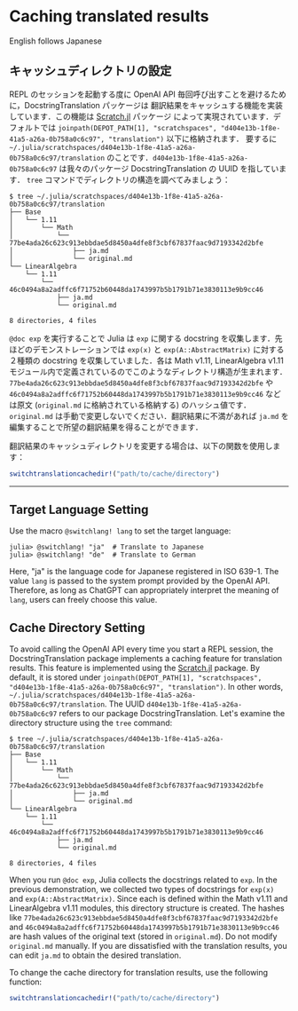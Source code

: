 # Caching translated results

English follows Japanese

## キャッシュディレクトリの設定

REPL のセッションを起動する度に OpenAI API 毎回呼び出すことを避けるために，DocstringTranslation パッケージは
翻訳結果をキャッシュする機能を実装しています．この機能は [Scratch.jl](https://github.com/JuliaPackaging/Scratch.jl) パッケージ
によって実現されています．デフォルトでは `joinpath(DEPOT_PATH[1], "scratchspaces", "d404e13b-1f8e-41a5-a26a-0b758a0c6c97", "translation")` 以下に格納されます．
要するに `~/.julia/scratchspaces/d404e13b-1f8e-41a5-a26a-0b758a0c6c97/translation` のことです．`d404e13b-1f8e-41a5-a26a-0b758a0c6c97` は我々のパッケージ DocstringTranslation の UUID を指しています．
`tree` コマンドでディレクトリの構造を調べてみましょう：

```
$ tree ~/.julia/scratchspaces/d404e13b-1f8e-41a5-a26a-0b758a0c6c97/translation
├── Base
│   └── 1.11
│       └── Math
│           └── 77be4ada26c623c913ebbdae5d8450a4dfe8f3cbf67837faac9d7193342d2bfe
│               ├── ja.md
│               └── original.md
└── LinearAlgebra
    └── 1.11
        └── 46c0494a8a2adffc6f71752b60448da1743997b5b1791b71e3830113e9b9cc46
            ├── ja.md
            └── original.md

8 directories, 4 files
```

`@doc exp` を実行することで Julia は `exp` に関する docstring を収集します．先ほどのデモンストレーションでは `exp(x)` と `exp(A::AbstractMatrix)` に対する２種類の docstring を収集していました．各は Math v1.11, LinearAlgebra v1.11 モジュール内で定義されているのでこのようなディレクトリ構造が生まれます．
`77be4ada26c623c913ebbdae5d8450a4dfe8f3cbf67837faac9d7193342d2bfe` や `46c0494a8a2adffc6f71752b60448da1743997b5b1791b71e3830113e9b9cc46` などは原文 (`original.md` に格納されている格納する) のハッシュ値です．`original.md` は手動で変更しないでください．翻訳結果に不満があれば `ja.md` を編集することで所望の翻訳結果を得ることができます．

翻訳結果のキャッシュディレクトリを変更する場合は、以下の関数を使用します：

```julia
switchtranslationcachedir!("path/to/cache/directory")
```

---

## Target Language Setting

Use the macro `@switchlang! lang` to set the target language:

```julia-repl
julia> @switchlang! "ja"  # Translate to Japanese
julia> @switchlang! "de"  # Translate to German
```

Here, "ja" is the language code for Japanese registered in ISO 639-1. The value `lang` is passed to the system prompt provided by the OpenAI API.
Therefore, as long as ChatGPT can appropriately interpret the meaning of `lang`, users can freely choose this value.

## Cache Directory Setting

To avoid calling the OpenAI API every time you start a REPL session, the DocstringTranslation package implements
a caching feature for translation results. This feature is implemented using the [Scratch.jl](https://github.com/JuliaPackaging/Scratch.jl) package.
By default, it is stored under `joinpath(DEPOT_PATH[1], "scratchspaces", "d404e13b-1f8e-41a5-a26a-0b758a0c6c97", "translation")`.
In other words, `~/.julia/scratchspaces/d404e13b-1f8e-41a5-a26a-0b758a0c6c97/translation`. The UUID `d404e13b-1f8e-41a5-a26a-0b758a0c6c97` refers to our package DocstringTranslation.
Let's examine the directory structure using the `tree` command:

```
$ tree ~/.julia/scratchspaces/d404e13b-1f8e-41a5-a26a-0b758a0c6c97/translation
├── Base
│   └── 1.11
│       └── Math
│           └── 77be4ada26c623c913ebbdae5d8450a4dfe8f3cbf67837faac9d7193342d2bfe
│               ├── ja.md
│               └── original.md
└── LinearAlgebra
    └── 1.11
        └── 46c0494a8a2adffc6f71752b60448da1743997b5b1791b71e3830113e9b9cc46
            ├── ja.md
            └── original.md

8 directories, 4 files
```

When you run `@doc exp`, Julia collects the docstrings related to `exp`. In the previous demonstration, we collected two types of docstrings for `exp(x)` and `exp(A::AbstractMatrix)`. Since each is defined within the Math v1.11 and LinearAlgebra v1.11 modules, this directory structure is created.
The hashes like `77be4ada26c623c913ebbdae5d8450a4dfe8f3cbf67837faac9d7193342d2bfe` and `46c0494a8a2adffc6f71752b60448da1743997b5b1791b71e3830113e9b9cc46` are hash values of the original text (stored in `original.md`). Do not modify `original.md` manually. If you are dissatisfied with the translation results, you can edit `ja.md` to obtain the desired translation.

To change the cache directory for translation results, use the following function:

```julia
switchtranslationcachedir!("path/to/cache/directory")
```
